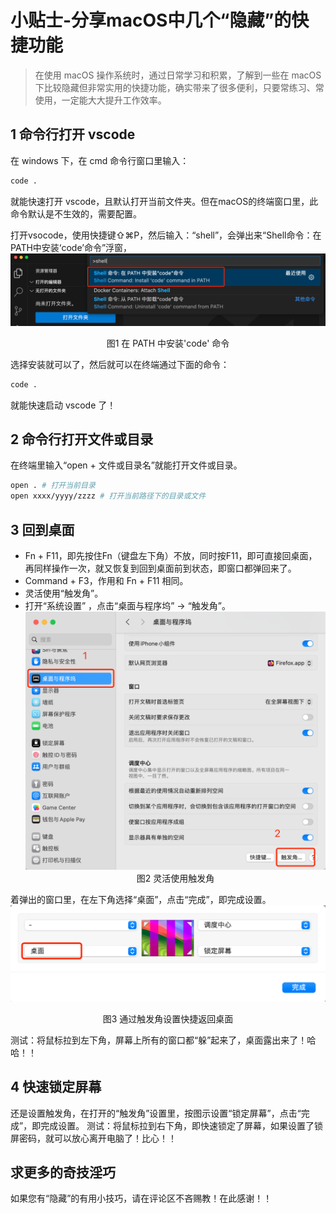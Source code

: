# 小贴士-分享macOS中几个“隐藏”的快捷功能
> 在使用 macOS 操作系统时，通过日常学习和积累，了解到一些在 macOS 下比较隐藏但非常实用的快捷功能，确实带来了很多便利，只要常练习、常使用，一定能大大提升工作效率。
## 1 命令行打开 vscode
在 windows 下，在 cmd 命令行窗口里输入：
```bash
code .
```
就能快速打开 vscode，且默认打开当前文件夹。但在macOS的终端窗口里，此命令默认是不生效的，需要配置。

打开vsocode，使用快捷键⇧⌘P，然后输入：“shell”，会弹出来“Shell命令：在PATH中安装‘code’命令”浮窗，
![在 PATH 中安装'code' 命令](_static/小贴士-分享macOS中几个“隐藏”的快捷功能-01.png)<center>图1  在 PATH 中安装'code' 命令</center>

选择安装就可以了，然后就可以在终端通过下面的命令：
```bash
code .
```
就能快速启动 vscode 了！
## 2 命令行打开文件或目录
在终端里输入“open + 文件或目录名”就能打开文件或目录。
```bash
open . # 打开当前目录
open xxxx/yyyy/zzzz # 打开当前路径下的目录或文件
```
## 3 回到桌面
- Fn + F11，即先按住Fn（键盘左下角）不放，同时按F11，即可直接回桌面，再同样操作一次，就又恢复到回到桌面前到状态，即窗口都弹回来了。
- Command + F3，作用和 Fn + F11 相同。
- 灵活使用“触发角”。
- 打开“系统设置” ，点击“桌面与程序坞” -> “触发角”。
![灵活使用触发角](_static/小贴士-分享macOS中几个“隐藏”的快捷功能-02.png)<center>图2  灵活使用触发角</center>

着弹出的窗口里，在左下角选择“桌面”，点击“完成”，即完成设置。
![通过触发角设置快捷返回桌面](_static/小贴士-分享macOS中几个“隐藏”的快捷功能-03.png)<center>图3  通过触发角设置快捷返回桌面</center>

测试：将鼠标拉到左下角，屏幕上所有的窗口都“躲”起来了，桌面露出来了！哈哈！！
## 4 快速锁定屏幕
还是设置触发角，在打开的“触发角”设置里，按图示设置“锁定屏幕”，点击“完成”，即完成设置。
测试：将鼠标拉到右下角，即快速锁定了屏幕，如果设置了锁屏密码，就可以放心离开电脑了！比心！！

## 求更多的奇技淫巧
如果您有“隐藏”的有用小技巧，请在评论区不吝赐教！在此感谢！！